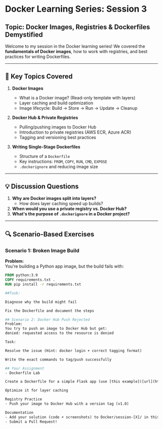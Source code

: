 # Docker Learning Series: Session 3  
## Topic: Docker Images, Registries & Dockerfiles Demystified  

Welcome to my session in the Docker learning series! We covered the **fundamentals of Docker images**, how to work with registries, and best practices for writing Dockerfiles.  

---

## 📌 Key Topics Covered  
1. **Docker Images**  
   - What is a Docker image? (Read-only template with layers)  
   - Layer caching and build optimization  
   - Image lifecycle: Build → Store → Run → Update → Cleanup  

2. **Docker Hub & Private Registries**  
   - Pulling/pushing images to Docker Hub  
   - Introduction to private registries (AWS ECR, Azure ACR)  
   - Tagging and versioning best practices  

3. **Writing Single-Stage Dockerfiles**  
   - Structure of a `Dockerfile`  
   - Key instructions: `FROM`, `COPY`, `RUN`, `CMD`, `EXPOSE`  
   - `.dockerignore` and reducing image size  

---

## 💡 Discussion Questions  
1. **Why are Docker images split into layers?**  
   - How does layer caching speed up builds?  
2. **When would you use a private registry vs. Docker Hub?**  
3. **What's the purpose of `.dockerignore` in a Docker project?**  

---

## 🔍 Scenario-Based Exercises  

### Scenario 1: Broken Image Build  
**Problem:**  
You're building a Python app image, but the build fails with:  
```dockerfile
FROM python:3.9  
COPY requirements.txt .  
RUN pip install -r requirements.txt

##Task:

Diagnose why the build might fail

Fix the Dockerfile and document the steps

## Scenario 2: Docker Hub Push Rejected
Problem:
You try to push an image to Docker Hub but get:
denied: requested access to the resource is denied

Task:

Resolve the issue (Hint: docker login + correct tagging format)

Write the exact commands to tag/push successfully

## Your Assignment
- Dockerfile Lab

Create a Dockerfile for a simple Flask app (use [this example]([url](https://github.com/LondheShubham153/flask-app-ecs.git)))

Optimize it for layer caching

Registry Practice
- Push your image to Docker Hub with a version tag (v1.0)

Documentation
- Add your solution (code + screenshots) to Docker/session-[X]/ in this repo
- Submit a Pull Request!


